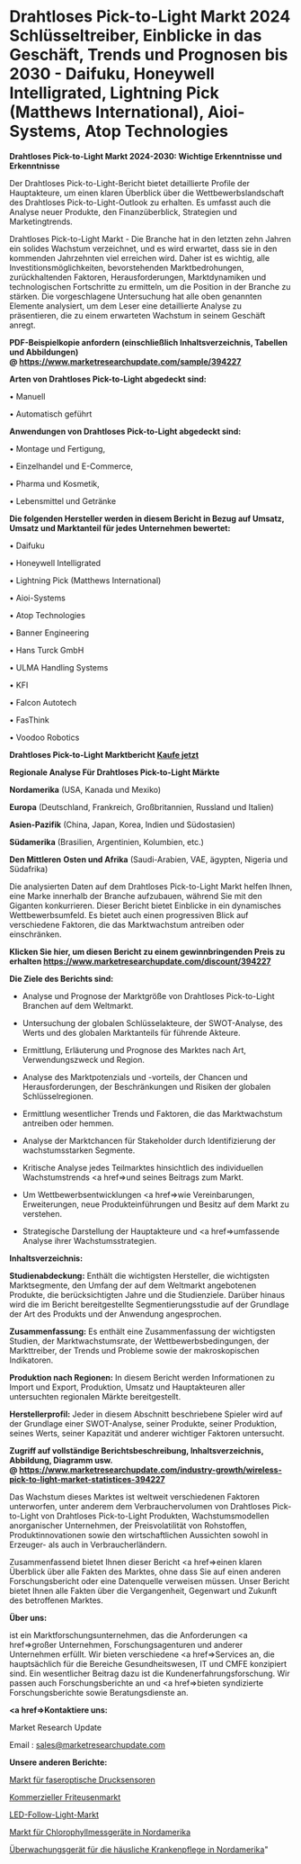 # Drahtloses Pick-to-Light Markt 2024 Schlüsseltreiber, Einblicke in das Geschäft, Trends und Prognosen bis 2030 - Daifuku, Honeywell Intelligrated, Lightning Pick (Matthews International), Aioi-Systems, Atop Technologies

<strong>Drahtloses Pick-to-Light Markt 2024-2030: Wichtige Erkenntnisse und Erkenntnisse</strong>

Der Drahtloses Pick-to-Light-Bericht bietet detaillierte Profile der Hauptakteure, um einen klaren Überblick über die Wettbewerbslandschaft des Drahtloses Pick-to-Light-Outlook zu erhalten. Es umfasst auch die Analyse neuer Produkte, den Finanzüberblick, Strategien und Marketingtrends.

Drahtloses Pick-to-Light Markt - Die Branche hat in den letzten zehn Jahren ein solides Wachstum verzeichnet, und es wird erwartet, dass sie in den kommenden Jahrzehnten viel erreichen wird. Daher ist es wichtig, alle Investitionsmöglichkeiten, bevorstehenden Marktbedrohungen, zurückhaltenden Faktoren, Herausforderungen, Marktdynamiken und technologischen Fortschritte zu ermitteln, um die Position in der Branche zu stärken. Die vorgeschlagene Untersuchung hat alle oben genannten Elemente analysiert, um dem Leser eine detaillierte Analyse zu präsentieren, die zu einem erwarteten Wachstum in seinem Geschäft anregt.

<strong><b>PDF-Beispielkopie anfordern (einschließlich Inhaltsverzeichnis, Tabellen und Abbildungen) @ </b></strong><strong><a href=https://www.marketresearchupdate.com/sample/394227><strong>https://www.marketresearchupdate.com/sample/394227</u></a></strong></strong>

<strong>Arten von Drahtloses Pick-to-Light abgedeckt sind:</strong>

• Manuell

• Automatisch geführt

<strong>Anwendungen von Drahtloses Pick-to-Light abgedeckt sind:</strong>

• Montage und Fertigung,

• Einzelhandel und E-Commerce,

• Pharma und Kosmetik,

• Lebensmittel und Getränke

<strong>Die folgenden Hersteller werden in diesem Bericht in Bezug auf Umsatz, Umsatz und Marktanteil für jedes Unternehmen bewertet:</strong>

• Daifuku

• Honeywell Intelligrated

• Lightning Pick (Matthews International)

• Aioi-Systems

• Atop Technologies

• Banner Engineering

• Hans Turck GmbH

• ULMA Handling Systems

• KFI

• Falcon Autotech

• FasThink

• Voodoo Robotics

<strong>Drahtloses Pick-to-Light Marktbericht <a href=https://www.marketresearchupdate.com/buynow/394227>Kaufe jetzt</a></strong>

<strong>Regionale Analyse Für Drahtloses Pick-to-Light Märkte</strong>

<strong>Nordamerika</strong> (USA, Kanada und Mexiko)

<strong>Europa</strong> (Deutschland, Frankreich, Großbritannien, Russland und Italien)

<strong>Asien-Pazifik</strong> (China, Japan, Korea, Indien und Südostasien)

<strong>Südamerika</strong> (Brasilien, Argentinien, Kolumbien, etc.)

<strong>Den Mittleren</strong> <strong>Osten und Afrika</strong> (Saudi-Arabien, VAE, ägypten, Nigeria und Südafrika)

Die analysierten Daten auf dem Drahtloses Pick-to-Light Markt helfen Ihnen, eine Marke innerhalb der Branche aufzubauen, während Sie mit den Giganten konkurrieren. Dieser Bericht bietet Einblicke in ein dynamisches Wettbewerbsumfeld. Es bietet auch einen progressiven Blick auf verschiedene Faktoren, die das Marktwachstum antreiben oder einschränken.

<strong>Klicken Sie hier, um diesen Bericht zu einem gewinnbringenden Preis zu erhalten
</strong><strong><a href=https://www.marketresearchupdate.com/discount/394227>https://www.marketresearchupdate.com/discount/394227</b></u></strong></a>

<strong>Die Ziele des Berichts sind:</strong>

- Analyse und Prognose der Marktgröße von Drahtloses Pick-to-Light Branchen auf dem Weltmarkt.

- Untersuchung der globalen Schlüsselakteure, der SWOT-Analyse, des Werts und des globalen Marktanteils für führende Akteure.

- Ermittlung, Erläuterung und Prognose des Marktes nach Art, Verwendungszweck und Region.

- Analyse des Marktpotenzials und -vorteils, der Chancen und Herausforderungen, der Beschränkungen und Risiken der globalen Schlüsselregionen.

- Ermittlung wesentlicher Trends und Faktoren, die das Marktwachstum antreiben oder hemmen.

- Analyse der Marktchancen für Stakeholder durch Identifizierung der wachstumsstarken Segmente.

- Kritische Analyse jedes Teilmarktes hinsichtlich des individuellen Wachstumstrends <a href=>und</a> seines Beitrags zum Markt.

- Um Wettbewerbsentwicklungen <a href=>wie</a> Vereinbarungen, Erweiterungen, neue Produkteinführungen und Besitz auf dem Markt zu verstehen.

- Strategische Darstellung der Hauptakteure und <a href=>umfas</a>sende Analyse ihrer Wachstumsstrategien.

<strong>Inhaltsverzeichnis:</strong>

<strong>Studienabdeckung:</strong> Enthält die wichtigsten Hersteller, die wichtigsten Marktsegmente, den Umfang der auf dem Weltmarkt angebotenen Produkte, die berücksichtigten Jahre und die Studienziele. Darüber hinaus wird die im Bericht bereitgestellte Segmentierungsstudie auf der Grundlage der Art des Produkts und der Anwendung angesprochen.

<strong>Zusammenfassung:</strong> Es enthält eine Zusammenfassung der wichtigsten Studien, der Marktwachstumsrate, der Wettbewerbsbedingungen, der Markttreiber, der Trends und Probleme sowie der makroskopischen Indikatoren.

<strong>Produktion nach Regionen:</strong> In diesem Bericht werden Informationen zu Import und Export, Produktion, Umsatz und Hauptakteuren aller untersuchten regionalen Märkte bereitgestellt.

<strong>Herstellerprofil:</strong> Jeder in diesem Abschnitt beschriebene Spieler wird auf der Grundlage einer SWOT-Analyse, seiner Produkte, seiner Produktion, seines Werts, seiner Kapazität und anderer wichtiger Faktoren untersucht.

<strong><b>Zugriff auf vollständige Berichtsbeschreibung, Inhaltsverzeichnis, Abbildung, Diagramm usw. @ </b></strong><strong><a href=https://www.marketresearchupdate.com/industry-growth/wireless-pick-to-light-market-statistices-394227>https://www.marketresearchupdate.com/industry-growth/wireless-pick-to-light-market-statistices-394227</a></strong>

Das Wachstum dieses Marktes ist weltweit verschiedenen Faktoren unterworfen, unter anderem dem Verbrauchervolumen von Drahtloses Pick-to-Light von Drahtloses Pick-to-Light Produkten, Wachstumsmodellen anorganischer Unternehmen, der Preisvolatilität von Rohstoffen, Produktinnovationen sowie den wirtschaftlichen Aussichten sowohl in Erzeuger- als auch in Verbraucherländern.

Zusammenfassend bietet Ihnen dieser Bericht <a href=>einen</a> klaren Überblick über alle Fakten des Marktes, ohne dass Sie auf einen anderen Forschungsbericht oder eine Datenquelle verweisen müssen. Unser Bericht bietet Ihnen alle Fakten über die Vergangenheit, Gegenwart und Zukunft des betroffenen Marktes.

<strong>Über uns:</strong>

 ist ein Marktforschungsunternehmen, das die Anforderungen <a href=>großer</a> Unternehmen, Forschungsagenturen und anderer Unternehmen erfüllt. Wir bieten verschiedene <a href=>Services</a> an, die hauptsächlich für die Bereiche Gesundheitswesen, IT und CMFE konzipiert sind. Ein wesentlicher Beitrag dazu ist die Kundenerfahrungsforschung. Wir passen auch Forschungsberichte an und <a href=>bieten</a> syndizierte Forschungsberichte sowie Beratungsdienste an.

<strong><a href=>Kontaktiere uns:</a></strong>

Market Research Update

Email : sales@marketresearchupdate.com

<strong>Unsere anderen Berichte:</strong>

<a href=https://www.linkedin.com/pulse/fiber-optical-pressure-sensors-market-2023-size>Markt für faseroptische Drucksensoren</a>

<a href=https://www.linkedin.com/pulse/commercial-fryer-market-2023-analysis-growth>Kommerzieller Friteusenmarkt</a>

<a href=https://www.linkedin.com/pulse/led-follow-light-market-outlooks-2023-size-players>LED-Follow-Light-Markt</a>

<a href=https://www.linkedin.com/pulse/north-america-chlorophyll-meter-market-2023>Markt für Chlorophyllmessgeräte in Nordamerika</a>

<a href=https://www.linkedin.com/pulse/north-america-home-healthcare-monitoring-device>Überwachungsgerät für die häusliche Krankenpflege in Nordamerika</a>"
